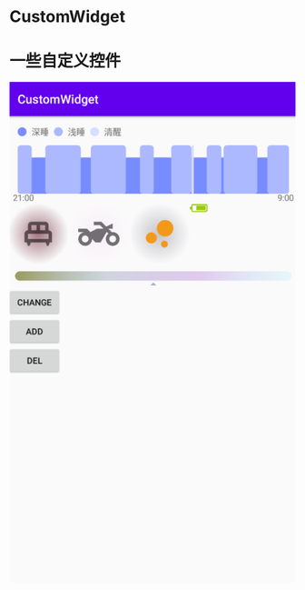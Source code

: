 # CustomWidget
# 一些自定义控件
![image](https://github.com/bytebyte6/CustomWidget/blob/master/picture/183834.png)

